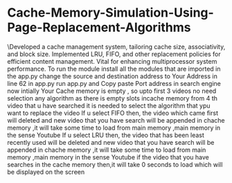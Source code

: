 # Cache-Memory-Simulation-Using-Page-Replacement-Algorithms
\Developed a cache management system, tailoring cache size, associativity, and block size. Implemented LRU, FIFO, and other replacement policies for efficient content management. Vital for enhancing multiprocessor system performance.
To run the module
install all the modules that are imported in the app.py
change the source and destination address to Your Address in line 62 in app.py
run app.py and Copy paste Port address in search engine
now intially Your Cache memory is empty , so upto first 3 videos no need selection any algorithm as there is empty slots incache memory
from 4 th video that u have searched it is needed to  select the algorithm that ypu want to replace the video
If u select FIFO then, the video which came first will deleted and new video that you have search will be appended in chache memory ,it will take some time to load from main memory ,main memory in the sense Youtube
If u select LRU then, the video that has been least recently used will be deleted and new video that you have search will be appended in chache memory ,it will take some time to load from main memory ,main memory in the sense Youtube
if the video that you have searches in the cache memory then,it will take 0 seconds to load which will be displayed on the screen

